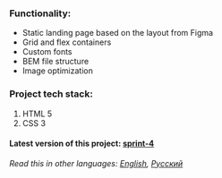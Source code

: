 ### Functionality: 
* Static landing page based on the layout from Figma
* Grid and flex containers
* Custom fonts
* BEM file structure
* Image optimization
### Project tech stack:
1. HTML 5
2. CSS 3
#### Latest version of this project: [sprint-4](../sprint-4)
*Read this in other languages: [English](README.md), [Русский](README.ru.md)*
